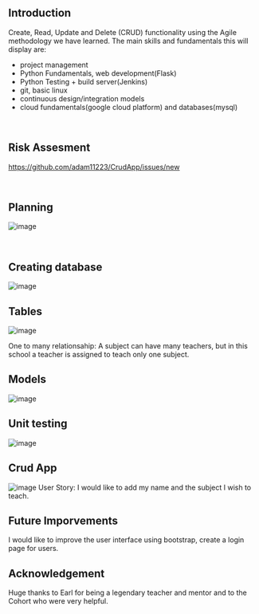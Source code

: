 ## **Introduction**
Create, Read, Update and Delete (CRUD) functionality using the Agile methodology we have learned. 
The main skills and fundamentals this will display are:
* project management 
* Python Fundamentals, web development(Flask)
* Python Testing + build server(Jenkins)
* git, basic linux
* continuous design/integration models
* cloud fundamentals(google cloud platform) and databases(mysql)


<br />

## Risk Assesment
https://github.com/adam11223/CrudApp/issues/new

<br />


## Planning
![image](https://user-images.githubusercontent.com/81734188/163952616-43e9d717-bb5b-4957-affb-d67089792bf1.png)

<br />

## Creating database
![image](https://user-images.githubusercontent.com/81734188/163953369-26063e8a-f0ad-47dd-b52c-84369a12919e.png)

## Tables
![image](https://user-images.githubusercontent.com/81734188/163952755-2d5707fc-fad2-47f3-a18c-b61ada823649.png)

One to many relationsahip: A subject can have many teachers, but in this school a teacher is assigned to teach only one subject.

## Models
![image](https://user-images.githubusercontent.com/81734188/163953040-50d477d8-39a0-40f9-bb0b-2876c7839cc1.png)

## Unit testing 
![image](https://user-images.githubusercontent.com/81734188/163953215-272fe3d0-0934-4f67-bbea-962ba84bcd76.png)


## Crud App
![image](https://user-images.githubusercontent.com/81734188/163953492-7c3b7048-502a-4c93-8599-0544dc230887.png)
User Story: I would like to add my name and the subject I wish to teach.

## Future Imporvements
I would like to improve the user interface using bootstrap, create a login page for users. 


## Acknowledgement
Huge thanks to Earl for being a legendary teacher and mentor
and to the Cohort who were very helpful.
